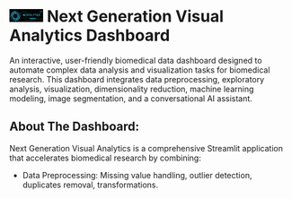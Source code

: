 # <img src="data/NextGen.png" alt="NextGen Analytics Logo" width="60"/> Next Generation Visual Analytics Dashboard
An interactive, user-friendly biomedical data dashboard designed to automate complex data analysis and visualization tasks for biomedical research. This dashboard integrates data preprocessing, exploratory analysis, visualization, dimensionality reduction, machine learning modeling, image segmentation, and a conversational AI assistant.

## About The Dashboard:

Next Generation Visual Analytics is a comprehensive Streamlit application that accelerates biomedical research by combining:
- Data Preprocessing: Missing value handling, outlier detection, duplicates removal, transformations.


